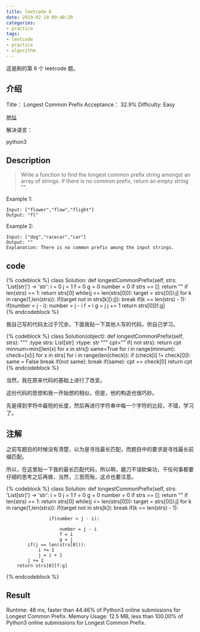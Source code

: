 ```yaml
---
title: leetcode 6
date: 2019-02-19 09:40:20
categories:
- practice
tags:
- leetcode
- practice
- algorithm
---
```

这是刷的第 6 个 leetcode 题。

<!-- more -->

## 介绍

Title：
Longest Common Prefix
Acceptance：
32.9%
Difficulty:
Easy

[地址](https://leetcode.com/problems/longest-common-prefix/)

解决语言：

python3

## Description

>Write a function to find the longest common prefix string amongst an array of strings.
If there is no common prefix, return an empty string "".

Example 1:

	Input: ["flower","flow","flight"]
	Output: "fl"

Example 2:

	Input: ["dog","racecar","car"]
	Output: ""
	Explanation: There is no common prefix among the input strings.

## code

{% codeblock %}
class Solution:
    def longestCommonPrefix(self, strs: 'List[str]') -> 'str':
        i = 0
        j = 1
        f = 0
        g = 0
        number = 0
        if strs == []:
            return ""
        if len(strs) == 1:
            return strs[0]
        while(j <= len(strs[0])):
            target = strs[0][i:j]
            for k in range(1,len(strs)):
                if(target not in strs[k][i:j]):
                    break
                if(k == len(strs) - 1):
                    if(number < j - i):
                        number = j - i
                        f = i
                        g = j
            j += 1
        return strs[0][f:g]		
{% endcodeblock %}

我自己写的代码太过于冗余，下面我贴一下其他人写的代码，供自己学习。

{% codeblock %}
class Solution(object):
    def longestCommonPrefix(self, strs):
        """
        :type strs: List[str]
        :rtype: str
        """
        cpt=""
        if( not strs):
            return cpt
        minnum=min([len(x) for x in strs])
        same=True
        for i in range(minnum):
            check=[x[i] for x in strs]
            for i in range(len(check)):
                if (check[i] != check[0]):
                    same = False
                    break
            if(not same):
                break
            if(same):
                cpt += check[0]
        return cpt	
{% endcodeblock %}

当然，我在原来代码的基础上进行了改变。

这份代码的思想和我一开始想的相似，但是，他的构造也很巧妙。

先是得到字符中最短的长度，然后再进行字符串中每一个字符的比较，不错，学习了。

## 注解

之前写题目的时候没有清楚，以为是寻找最长匹配，而题目中的要求是寻找最长前缀匹配。

所以，在这里贴一下我的最长匹配代码，所以啊，磨刀不误砍柴功，干任何事都要仔细的思考之后再做，当然，三思而殆，这点也要注意。

{% codeblock %}
class Solution:
    def longestCommonPrefix(self, strs: 'List[str]') -> 'str':
        i = 0
        j = 1
        f = 0
        g = 0
        number = 0
        if strs == []:
            return ""
        if len(strs) == 1:
            return strs[0]
        while(j <= len(strs[0])):
            target = strs[0][i:j]
            for k in range(1,len(strs)):
                if(target not in strs[k]):
                    break
                if(k == len(strs) - 1):

                    if(number < j - i):

                        number = j - i
                        f = i
                        g = j
            if(j == len(strs[0])):
                i += 1
                j = i + 1
            j += 1
        return strs[0][f:g]		
{% endcodeblock %}

## Result

Runtime: 48 ms, faster than 44.46% of Python3 online submissions for Longest Common Prefix.
Memory Usage: 12.5 MB, less than 100.00% of Python3 online submissions for Longest Common Prefix.